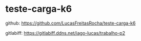 # teste-carga-k6


github: https://github.com/LucasFreitasRocha/teste-carga-k6

gitlabiff: https://gitlabiff.ddns.net/iago-lucas/trabalho-p2
